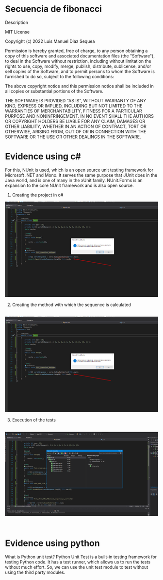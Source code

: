 # Secuencia de fibonacci

Description

MIT License

Copyright (c) 2022 Luis Manuel Diaz Sequea

Permission is hereby granted, free of charge, to any person obtaining a copy
of this software and associated documentation files (the "Software"), to deal
in the Software without restriction, including without limitation the rights
to use, copy, modify, merge, publish, distribute, sublicense, and/or sell
copies of the Software, and to permit persons to whom the Software is
furnished to do so, subject to the following conditions:

The above copyright notice and this permission notice shall be included in all
copies or substantial portions of the Software.

THE SOFTWARE IS PROVIDED "AS IS", WITHOUT WARRANTY OF ANY KIND, EXPRESS OR
IMPLIED, INCLUDING BUT NOT LIMITED TO THE WARRANTIES OF MERCHANTABILITY,
FITNESS FOR A PARTICULAR PURPOSE AND NONINFRINGEMENT. IN NO EVENT SHALL THE
AUTHORS OR COPYRIGHT HOLDERS BE LIABLE FOR ANY CLAIM, DAMAGES OR OTHER
LIABILITY, WHETHER IN AN ACTION OF CONTRACT, TORT OR OTHERWISE, ARISING FROM,
OUT OF OR IN CONNECTION WITH THE SOFTWARE OR THE USE OR OTHER DEALINGS IN THE
SOFTWARE.

# Evidence using c#

<p>For this, NUnit is used, which is an open source unit testing framework for Microsoft .NET and Mono. It serves the same purpose that JUnit does in the Java world, and is one of many in the xUnit family. NUnit.Forms is an expansion to the core NUnit framework and is also open source.</>

1. Creating the project in c#
<p align="center"> <img src="https://github.com/luismanueldiaz29/fibonacci_test/blob/master/assets/crear_primer_metodo_c%23.png"/></p> 

2. Creating the method with which the sequence is calculated
<br><br>

<p align="center"> <img src="https://github.com/luismanueldiaz29/fibonacci_test/blob/master/assets/crear_primer_metodo_c%23.png"/></p> 

3. Execution of the tests
<br><br>

<p align="center"> <img src="https://github.com/luismanueldiaz29/fibonacci_test/blob/master/assets/ejecutar_pruebas_c%23.png"/></p> 

<p align="center"> <img src="" width="350"/></p> 

# Evidence using python

<p>
What is Python unit test? Python Unit Test is a built-in testing framework for testing Python code. It has a test runner, which allows us to run the tests without much effort. So, we can use the unit test module to test without using the third party modules.
</p>


